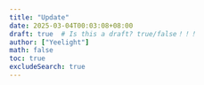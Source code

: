 ```yaml
---
title: "Update"
date: 2025-03-04T00:03:08+08:00
draft: true  # Is this a draft? true/false！！！
author: ["Yeelight"]
math: false
toc: true
excludeSearch: true
---
```

